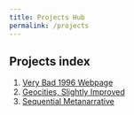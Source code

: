 ```yaml
---
title: Projects Hub
permalink: /projects
---
```


## Projects index

1. [Very Bad 1996 Webpage](./1-geocities)
2. [Geocities, Slightly Improved](./1p5-geocities-2)
3. [Sequential Metanarrative](./2-metanarrative)
<!-- 2. [Your AOLW Directory](./2-aolw-dir)
3. [Four Ways: Call to action](./3-ctoa) -->
<!-- 4. [Interactive Fiction in Miniature](./4-if-mini) -->
<!-- 5. [Array exercises](./5-arrays) -->
<!-- 6. [Uncreative Writing](./6-generative) -->
<!-- 7. [Final Project](./7-final) -->